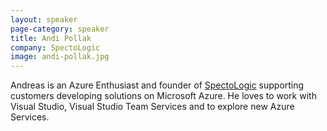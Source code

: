 ```yaml
---
layout: speaker
page-category: speaker
title: Andi Pollak
company: SpectoLogic
image: andi-pollak.jpg
---
```


Andreas is an Azure Enthusiast and founder of <a href="www.spectologic.com">SpectoLogic</a> supporting customers developing solutions on Microsoft Azure. He loves to work with Visual Studio, Visual Studio Team Services and to explore new Azure Services.